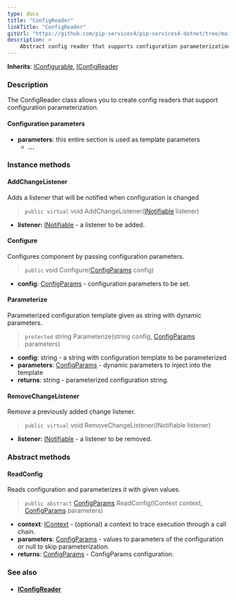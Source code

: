 ```yaml
---
type: docs
title: "ConfigReader"
linkTitle: "ConfigReader"
gitUrl: "https://github.com/pip-services4/pip-services4-dotnet/tree/main/pip-services4-config-dotnet"
description: >
    Abstract config reader that supports configuration parameterization.
---
```


**Inherits**: [IConfigurable](../../../components/config/iconfigurable), [IConfigReader](../iconfig_reader)

### Description

The ConfigReader class allows you to create config readers that support configuration parameterization.

#### Configuration parameters
- **parameters**: this entire section is used as template parameters
    - **...**


### Instance methods

#### AddChangeListener
Adds a listener that will be notified when configuration is changed

> `public virtual` void AddChangeListener([INotifiable](../../../components/exec/inotifiable) listener)

- **listener:** [INotifiable](../../../components/exec/inotifiable) - a listener to be added.

#### Configure
Configures component by passing configuration parameters.

> `public` void Configure([ConfigParams](../../../components/config/config_params) config)

- **config**: [ConfigParams](../../../components/config/config_params) - configuration parameters to be set.


#### Parameterize
Parameterized configuration template given as string with dynamic parameters.

> `protected` string Parameterize(string config, [ConfigParams](../../../components/config/config_params) parameters)

- **config**: string - a string with configuration template to be parameterized
- **parameters**: [ConfigParams](../../../components/config/config_params) - dynamic parameters to inject into the template
- **returns**: string - parameterized configuration string.

#### RemoveChangeListener
Remove a previously added change listener.

> `public virtual` void RemoveChangeListener(INotifiable listener)

- **listener:** [INotifiable](../../../components/exec/inotifiable) - a listener to be removed.

### Abstract methods

#### ReadConfig
Reads configuration and parameterizes it with given values.

> `public abstract` [ConfigParams](../../../components/config/config_params) ReadConfig(IContext context, [ConfigParams](../../../components/config/config_params) parameters)

- **context**: [IContext](../../../components/context/icontext) - (optional) a context to trace execution through a call chain.
- **parameters**: [ConfigParams](../../../components/config/config_params) - values to parameters of the configuration or null to skip parameterization.
- **returns**: [ConfigParams](../../../components/config/config_params) - ConfigParams configuration.



### See also
- #### [IConfigReader](../iconfig_reader)
